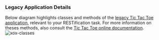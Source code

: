 ### Legacy Application Details

Below diagram highlights classes and methods of the [legacy Tic Tac Toe application](https://github.com/kartoffelquadrat/XoxInternals), relevant to your RESTification task. For more information on theses methods, also consult the [Tic Tac Toe online documentation](https://kartoffelquadrat.github.io/XoxInternals/eu/kartoffelquadrat/xoxinternals/package-summary.html).  
![xox-classes](../captures/xox-bl.png)
